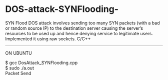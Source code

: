 # DOS-attack-SYNFlooding-
SYN Flood DOS attack involves sending too many SYN packets (with a bad or random source IP) to the destination server causing the server’s resources to be used up and hence denying service to legitimate users. Implemented it using raw sockets. C/C++

********************************************************************

ON UBUNTU

$ gcc DosAttack_SYNFlooding.cpp <br />
$ sudo ./a.out <br />
Packet Send <br />
